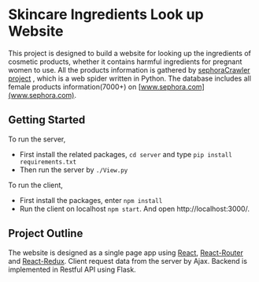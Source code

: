 # Skincare Ingredients Look up Website

This project is designed to build a website for looking up the ingredients of cosmetic products, whether it contains harmful ingredients for pregnant women to use. All the products information is gathered by [sephoraCrawler project](https://github.com/ys2843/sephoraCrawler) , which is a web spider written in Python. The database includes all female products information(7000+) on [www.sephora.com](www.sephora.com).

## Getting Started

To run the server,  

+ First install the related packages, `cd server` and type `pip install requirements.txt`
+ Then run the server by `./View.py`

To run the client,

+ First install the packages, enter `npm install`
+ Run the client on localhost `npm start`. And open http://localhost:3000/.


## Project Outline

The website is designed as a single page app using [React](https://github.com/facebook/react), [React-Router](https://github.com/ReactTraining/react-router) and [React-Redux](https://github.com/reactjs/react-redux). Client request data from the server by Ajax. Backend is implemented in Restful API using Flask.